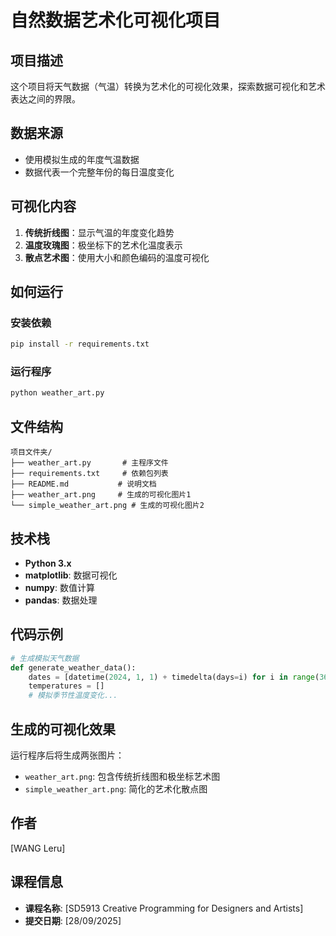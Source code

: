 # 自然数据艺术化可视化项目

## 项目描述
这个项目将天气数据（气温）转换为艺术化的可视化效果，探索数据可视化和艺术表达之间的界限。

## 数据来源
- 使用模拟生成的年度气温数据
- 数据代表一个完整年份的每日温度变化

## 可视化内容
1. **传统折线图**：显示气温的年度变化趋势
2. **温度玫瑰图**：极坐标下的艺术化温度表示
3. **散点艺术图**：使用大小和颜色编码的温度可视化

## 如何运行
### 安装依赖
```bash
pip install -r requirements.txt
```

### 运行程序
```bash
python weather_art.py
```

## 文件结构
```
项目文件夹/
├── weather_art.py       # 主程序文件
├── requirements.txt     # 依赖包列表
├── README.md           # 说明文档
├── weather_art.png     # 生成的可视化图片1
└── simple_weather_art.png # 生成的可视化图片2
```

## 技术栈
- **Python 3.x**
- **matplotlib**: 数据可视化
- **numpy**: 数值计算
- **pandas**: 数据处理

## 代码示例
```python
# 生成模拟天气数据
def generate_weather_data():
    dates = [datetime(2024, 1, 1) + timedelta(days=i) for i in range(365)]
    temperatures = []
    # 模拟季节性温度变化...
```

## 生成的可视化效果
运行程序后将生成两张图片：
- `weather_art.png`: 包含传统折线图和极坐标艺术图
- `simple_weather_art.png`: 简化的艺术化散点图

## 作者
[WANG Leru]

## 课程信息
- **课程名称**: [SD5913 Creative Programming for Designers and Artists]
- **提交日期**: [28/09/2025]
